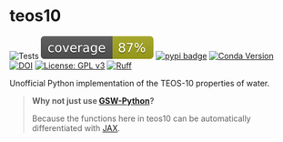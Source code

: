 # teos10

![Tests](https://github.com/mvdh7/teos10/workflows/Tests/badge.svg)
[![Coverage](https://raw.githubusercontent.com/mvdh7/teos10/9e6985563cf00059f3652d8ad1186f10e0995a65/coverage/coverage.svg)](https://github.com/mvdh7/teos10/blob/main/coverage/coverage.txt)
[![pypi badge](https://img.shields.io/pypi/v/teos10.svg?style=popout)](https://pypi.org/project/teos10/)
[![Conda Version](https://img.shields.io/conda/vn/conda-forge/teos10.svg?style-popout)](https://anaconda.org/conda-forge/teos10)
[![DOI](https://img.shields.io/badge/DOI-10.5281%2Fzenodo.3813343-informational)](https://doi.org/10.5281/zenodo.3813343)
[![License: GPL v3](https://img.shields.io/badge/License-GPLv3-blue.svg)](https://www.gnu.org/licenses/gpl-3.0)
[![Ruff](https://img.shields.io/endpoint?url=https://raw.githubusercontent.com/astral-sh/ruff/main/assets/badge/v2.json)](https://github.com/astral-sh/ruff)

Unofficial Python implementation of the TEOS-10 properties of water.

> **Why not just use [GSW-Python](https://teos-10.github.io/GSW-Python/)?**
>
> Because the functions here in teos10 can be automatically differentiated with [JAX](https://jax.readthedocs.io/en/latest/).

